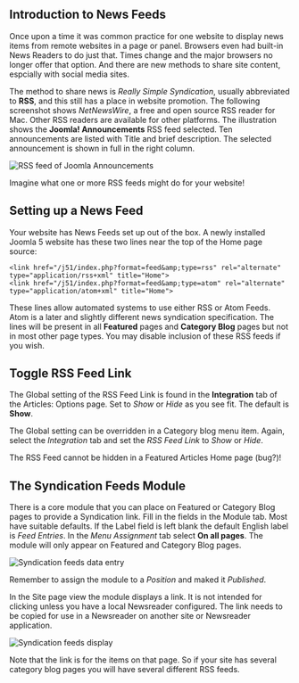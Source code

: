 <!-- Filename: jdocmanual?manual=user&heading=news&filename=news-feeds.md / Display title: News Feeds -->

## Introduction to News Feeds

Once upon a time it was common practice for one website to display news items
from remote websites in a page or panel. Browsers even had built-in News
Readers to do just that. Times change and the major browsers no longer offer
that option. And there are new methods to share site content, espcially with
social media sites.

The method to share news is *Really Simple Syndication*, usually abbreviated to
**RSS**, and this still has a place in website promotion. The following
screenshot shows *NetNewsWire*, a free and open source RSS reader for Mac.
Other RSS readers are available for other platforms. The illustration shows
the **Joomla! Announcements** RSS feed selected. Ten announcements are listed
with Title and brief description. The selected announcement is shown in full
in the right column.

![RSS feed of Joomla Announcements](../../../en/images/news-feeds/news-netnewswire-display.png)

Imagine what one or more RSS feeds might do for your website!

## Setting up a News Feed

Your website has News Feeds set up out of the box. A newly installed Joomla 5
website has these two lines near the top of the Home page source:

```
<link href="/j51/index.php?format=feed&amp;type=rss" rel="alternate" type="application/rss+xml" title="Home">
<link href="/j51/index.php?format=feed&amp;type=atom" rel="alternate" type="application/atom+xml" title="Home">
```
These lines allow automated systems to use either RSS or Atom Feeds. Atom is a
later and slightly different news syndication specification. The lines will be
present in all **Featured** pages and **Category Blog** pages but not in most
other page types. You may disable inclusion of these RSS feeds if you wish.

## Toggle RSS Feed Link

The Global setting of the RSS Feed Link is found in the **Integration** tab
of the Articles: Options page. Set to *Show* or *Hide* as you see fit. The
default is **Show**.

The Global setting can be overridden in a Category blog menu item. Again,
select the *Integration* tab and set the *RSS Feed Link* to *Show* or *Hide*.

The RSS Feed cannot be hidden in a Featured Articles Home page (bug?)!

## The Syndication Feeds Module

There is a core module that you can place on Featured or Category Blog pages
to provide a Syndication link. Fill in the fields in the Module tab. Most have
suitable defaults. If the Label field is left blank the default English label
is *Feed Entries*. In the *Menu Assignment* tab select **On all pages**. The
module will only appear on Featured and Category Blog pages.

![Syndication feeds data entry](../../../en/images/news-feeds/news-syndication-feeds-form.png)

Remember to assign the module to a *Position* and maked it *Published*.

In the Site page view the module displays a link. It is not intended for
clicking unless you have a local Newsreader configured. The link needs to be
copied for use in a Newsreader on another site or Newsreader application.

![Syndication feeds display](../../../en/images/news-feeds/news-syndication-feeds-display.png)

Note that the link is for the items on that page. So if your site has several
category blog pages you will have several different RSS feeds.